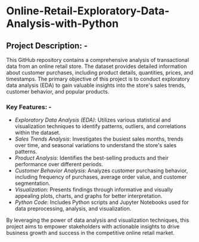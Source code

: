 # Online-Retail-Exploratory-Data-Analysis-with-Python

## Project Description: - 
This GitHub repository contains a comprehensive analysis of transactional data from an online retail store. The dataset provides detailed information about customer purchases, including product details, quantities, prices, and timestamps. The primary objective of this project is to conduct exploratory data analysis (EDA) to gain valuable insights into the store's sales trends, customer behavior, and popular products.

### Key Features: - 
+ *Exploratory Data Analysis (EDA)*: Utilizes various statistical and visualization techniques to identify patterns, outliers, and correlations within the dataset.
+ *Sales Trends Analysis*: Investigates the busiest sales months, trends over time, and seasonal variations to understand the store's sales patterns.
+ *Product Analysis*: Identifies the best-selling products and their performance over different periods.
+ *Customer Behavior Analysis*: Analyzes customer purchasing behavior, including frequency of purchases, average order value, and customer segmentation.
+ *Visualization*: Presents findings through informative and visually appealing plots, charts, and graphs for better interpretation.
+ *Python Code*: Includes Python scripts and Jupyter Notebooks used for data preprocessing, analysis, and visualization.

By leveraging the power of data analysis and visualization techniques, this project aims to empower stakeholders with actionable insights to drive business growth and success in the competitive online retail market.
